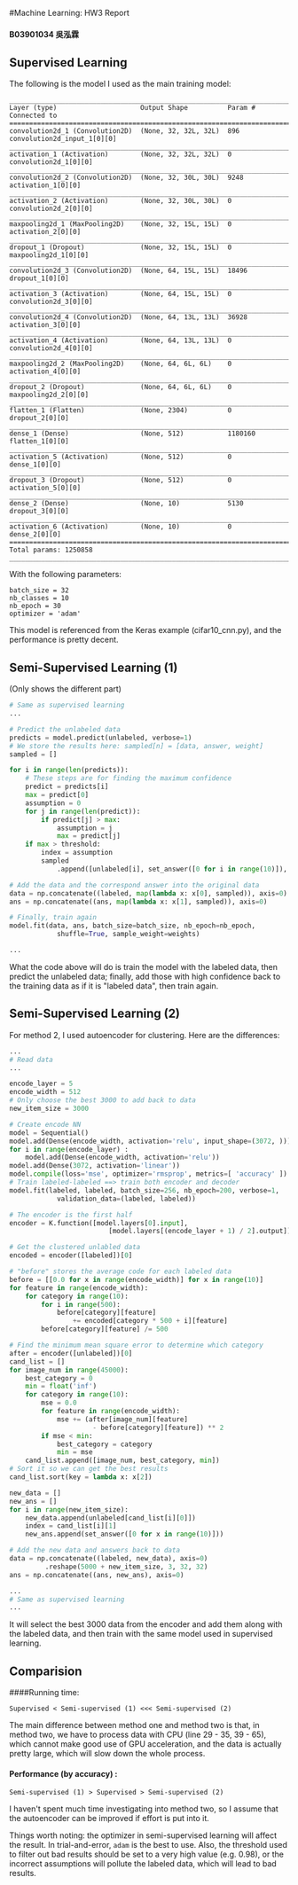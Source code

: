 #Machine Learning: HW3 Report

#### B03901034 吳泓霖

## Supervised Learning

The following is the model I used as the main training model:

```
____________________________________________________________________________________________________
Layer (type)                     Output Shape          Param #     Connected to
====================================================================================================
convolution2d_1 (Convolution2D)  (None, 32, 32L, 32L)  896         convolution2d_input_1[0][0]
____________________________________________________________________________________________________
activation_1 (Activation)        (None, 32, 32L, 32L)  0           convolution2d_1[0][0]
____________________________________________________________________________________________________
convolution2d_2 (Convolution2D)  (None, 32, 30L, 30L)  9248        activation_1[0][0]
____________________________________________________________________________________________________
activation_2 (Activation)        (None, 32, 30L, 30L)  0           convolution2d_2[0][0]
____________________________________________________________________________________________________
maxpooling2d_1 (MaxPooling2D)    (None, 32, 15L, 15L)  0           activation_2[0][0]
____________________________________________________________________________________________________
dropout_1 (Dropout)              (None, 32, 15L, 15L)  0           maxpooling2d_1[0][0]
____________________________________________________________________________________________________
convolution2d_3 (Convolution2D)  (None, 64, 15L, 15L)  18496       dropout_1[0][0]
____________________________________________________________________________________________________
activation_3 (Activation)        (None, 64, 15L, 15L)  0           convolution2d_3[0][0]
____________________________________________________________________________________________________
convolution2d_4 (Convolution2D)  (None, 64, 13L, 13L)  36928       activation_3[0][0]
____________________________________________________________________________________________________
activation_4 (Activation)        (None, 64, 13L, 13L)  0           convolution2d_4[0][0]
____________________________________________________________________________________________________
maxpooling2d_2 (MaxPooling2D)    (None, 64, 6L, 6L)    0           activation_4[0][0]
____________________________________________________________________________________________________
dropout_2 (Dropout)              (None, 64, 6L, 6L)    0           maxpooling2d_2[0][0]
____________________________________________________________________________________________________
flatten_1 (Flatten)              (None, 2304)          0           dropout_2[0][0]
____________________________________________________________________________________________________
dense_1 (Dense)                  (None, 512)           1180160     flatten_1[0][0]
____________________________________________________________________________________________________
activation_5 (Activation)        (None, 512)           0           dense_1[0][0]
____________________________________________________________________________________________________
dropout_3 (Dropout)              (None, 512)           0           activation_5[0][0]
____________________________________________________________________________________________________
dense_2 (Dense)                  (None, 10)            5130        dropout_3[0][0]
____________________________________________________________________________________________________
activation_6 (Activation)        (None, 10)            0           dense_2[0][0]
====================================================================================================
Total params: 1250858
____________________________________________________________________________________________________

```

<!--![model](model.png)-->

With the following parameters:

```
batch_size = 32
nb_classes = 10
nb_epoch = 30
optimizer = 'adam'
```
This model is referenced from the Keras example (cifar10_cnn.py), and the performance is pretty decent.

## Semi-Supervised Learning (1)
(Only shows the different part)

```python
# Same as supervised learning
...

# Predict the unlabeled data
predicts = model.predict(unlabeled, verbose=1)
# We store the results here: sampled[n] = [data, answer, weight]
sampled = []

for i in range(len(predicts)):
	# These steps are for finding the maximum confidence
	predict = predicts[i]
	max = predict[0]
	assumption = 0
	for j in range(len(predict)):
		if predict[j] > max:
			assumption = j
			max = predict[j]
	if max > threshold:
		index = assumption
		sampled
			.append([unlabeled[i], set_answer([0 for i in range(10)]), max])

# Add the data and the correspond answer into the original data
data = np.concatenate((labeled, map(lambda x: x[0], sampled)), axis=0)
ans = np.concatenate((ans, map(lambda x: x[1], sampled)), axis=0)

# Finally, train again
model.fit(data, ans, batch_size=batch_size, nb_epoch=nb_epoch, 
			shuffle=True, sample_weight=weights)

...
```


What the code above will do is train the model with the labeled data, then predict the unlabeled data; finally, add those with high confidence back to the training data as if it is "labeled data", then train again.

## Semi-Supervised Learning (2)

For method 2, I used autoencoder for clustering. Here are the differences:

```python
...
# Read data
...

encode_layer = 5
encode_width = 512
# Only choose the best 3000 to add back to data
new_item_size = 3000

# Create encode NN
model = Sequential()
model.add(Dense(encode_width, activation='relu', input_shape=(3072, )))
for i in range(encode_layer) :
    model.add(Dense(encode_width, activation='relu'))
model.add(Dense(3072, activation='linear'))
model.compile(loss='mse', optimizer='rmsprop', metrics=[ 'accuracy' ])
# Train labeled-labeled ==> train both encoder and decoder
model.fit(labeled, labeled, batch_size=256, nb_epoch=200, verbose=1, 
			validation_data=(labeled, labeled))

# The encoder is the first half
encoder = K.function([model.layers[0].input],
						 [model.layers[(encode_layer + 1) / 2].output])

# Get the clustered unlabled data
encoded = encoder([labeled])[0]

# "before" stores the average code for each labeled data
before = [[0.0 for x in range(encode_width)] for x in range(10)]
for feature in range(encode_width):
	for category in range(10):
		for i in range(500):
			before[category][feature] 
				+= encoded[category * 500 + i][feature]
		before[category][feature] /= 500

# Find the minimum mean square error to determine which category
after = encoder([unlabeled])[0]
cand_list = []
for image_num in range(45000):
	best_category = 0
	min = float('inf')
	for category in range(10):
		mse = 0.0
		for feature in range(encode_width):
			mse += (after[image_num][feature]
					 - before[category][feature]) ** 2
		if mse < min:
			best_category = category
			min = mse
	cand_list.append([image_num, best_category, min])
# Sort it so we can get the best results
cand_list.sort(key = lambda x: x[2])

new_data = []
new_ans = []
for i in range(new_item_size):
	new_data.append(unlabeled[cand_list[i][0]])
	index = cand_list[i][1]
	new_ans.append(set_answer([0 for x in range(10)]))

# Add the new data and answers back to data
data = np.concatenate((labeled, new_data), axis=0)
		 .reshape(5000 + new_item_size, 3, 32, 32)
ans = np.concatenate((ans, new_ans), axis=0)

...
# Same as supervised learning
...
```

It will select the best 3000 data from the encoder and add them along with the labeled data, and then train with the same model used in supervised learning.

## Comparision

####Running time:  

`Supervised < Semi-supervised (1) <<< Semi-supervised (2)`

The main difference between method one and method two is that, in method two, we have to process data with CPU (line 29 - 35, 39 - 65), which cannot make good use of GPU acceleration, and the data is actually pretty large, which will slow down the whole process.

#### Performance (by accuracy) :

`Semi-supervised (1) > Supervised > Semi-supervised (2)`

I haven't spent much time investigating into method two, so I assume that the autoencoder can be improved if effort is put into it.  

Things worth noting: the optimizer in semi-supervised learning will affect the result. In trial-and-error, `adam` is the best to use. Also, the threshold used to filter out bad results should be set to a very high value (e.g. 0.98), or the incorrect assumptions will pollute the labeled data, which will lead to bad results.
